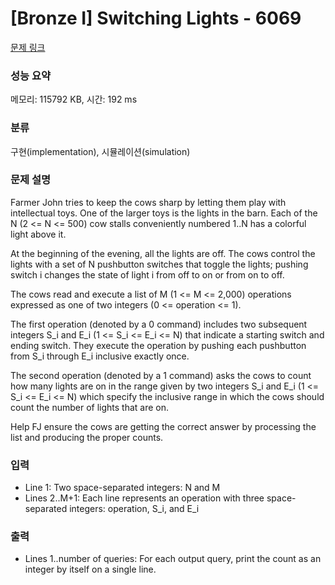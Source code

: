 # [Bronze I] Switching Lights - 6069 

[문제 링크](https://www.acmicpc.net/problem/6069) 

### 성능 요약

메모리: 115792 KB, 시간: 192 ms

### 분류

구현(implementation), 시뮬레이션(simulation)

### 문제 설명

<p>Farmer John tries to keep the cows sharp by letting them play with intellectual toys. One of the larger toys is the lights in the barn. Each of the N (2 <= N <= 500) cow stalls conveniently numbered 1..N has a colorful light above it.</p>

<p>At the beginning of the evening, all the lights are off. The cows control the lights with a set of N pushbutton switches that toggle the lights; pushing switch i changes the state of light i from off to on or from on to off.</p>

<p>The cows read and execute a list of M (1 <= M <= 2,000) operations expressed as one of two integers (0 <= operation <= 1).</p>

<p>The first operation (denoted by a 0 command) includes two subsequent integers S_i and E_i (1 <= S_i <= E_i <= N) that indicate a starting switch and ending switch. They execute the operation by pushing each pushbutton from S_i through E_i inclusive exactly once.</p>

<p>The second operation (denoted by a 1 command) asks the cows to count how many lights are on in the range given by two integers S_i and E_i (1 <= S_i <= E_i <= N) which specify the inclusive range in which the cows should count the number of lights that are on.</p>

<p>Help FJ ensure the cows are getting the correct answer by processing the list and producing the proper counts.</p>

### 입력 

 <ul>
	<li>Line 1: Two space-separated integers: N and M</li>
	<li>Lines 2..M+1: Each line represents an operation with three space-separated integers: operation, S_i, and E_i</li>
</ul>

<p> </p>

### 출력 

 <ul>
	<li>Lines 1..number of queries: For each output query, print the count as an integer by itself on a single line.</li>
</ul>

<p> </p>

